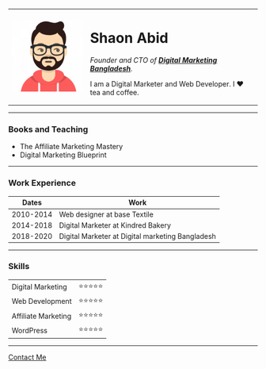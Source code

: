 <html>
  <head>
    <meta charset="utf-8">
    <title>Shaon's Personal Site</title>
    <link rel="stylesheet" href="styles.css">
  </head>

  <body>
    <table cellspacing="20">
      <tr>
        <td><img src="shaon.png" alt="Shaon profile picture"></td>
        <td><h1>Shaon Abid</h1>
        <p><em>Founder and CTO of <strong><a href="www.digitalmarketingbangladesh.com">Digital Marketing Bangladesh</a></strong>.</em></p>
        <p>I am a Digital Marketer and Web Developer. I ❤️ tea and coffee.</p></td>
      </tr>
    </table>
    <hr>
    <h3>Books and Teaching</h3>
    <ul>
      <li>The Affiliate Marketing Mastery</li>
      <li>Digital Marketing Blueprint</li>
    </ul>
    <hr>
    <h3>Work Experience</h3>
    <table cellspacing="10">
      <thead>
        <tr>
          <th>Dates</th>
          <th>Work</th>
        </tr>
      </thead>
      <tbody>
        <tr>
          <td>2010-2014</td>
          <td>Web designer at base Textile</td>
        </tr>
        <tr>
          <td>2014-2018</td>
          <td>Digital Marketer at Kindred Bakery</td>
        </tr>
        <tr>
          <td>2018-2020</td>
          <td>Digital Marketer at Digital marketing Bangladesh</td>
        </tr>
      </tbody>
    </table>
    <hr>
    <h3>Skills</h3>
    <table cellspacing="10">
      <tr>
        <td>Digital Marketing</td>
        <td>⭐️⭐️⭐️⭐️⭐️</td>
      </tr>
      <tr>
        <td>Web Development</td>
        <td>⭐️⭐️⭐️⭐️⭐️</td>
      </tr>
       <tr>
        <td>Affiliate Marketing</td>
        <td>⭐️⭐️⭐️⭐️⭐️</td>
      </tr>
      <tr>
        <td>WordPress</td>
        <td>⭐️⭐️⭐️⭐️⭐️</td>
      </tr>
    </table>
    <hr>
    <a href="contact.html">Contact Me</a>
  </body>
</html>
